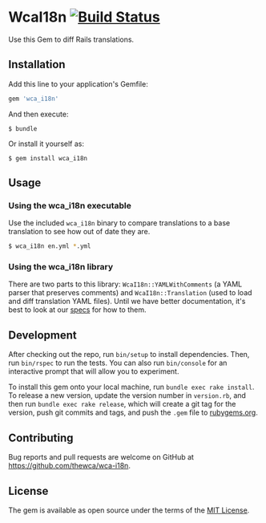 # WcaI18n [![Build Status](https://travis-ci.org/thewca/wca-i18n.svg?branch=master)](https://travis-ci.org/thewca/wca-i18n)

Use this Gem to diff Rails translations.

## Installation

Add this line to your application's Gemfile:

```ruby
gem 'wca_i18n'
```

And then execute:

    $ bundle

Or install it yourself as:

    $ gem install wca_i18n

## Usage

### Using the wca_i18n executable

Use the included `wca_i18n` binary to compare translations to a base translation to see
how out of date they are.

```bash
$ wca_i18n en.yml *.yml
```

### Using the wca_i18n library

There are two parts to this library: `WcaI18n::YAMLWithComments` (a YAML parser
that preserves comments) and `WcaI18n::Translation` (used to load and diff
translation YAML files). Until we have better documentation, it's best to look
at our [specs](https://github.com/thewca/wca-i18n/tree/master/spec) for how to
them.

## Development

After checking out the repo, run `bin/setup` to install dependencies. Then, run `bin/rspec` to run the tests. You can also run `bin/console` for an interactive prompt that will allow you to experiment.

To install this gem onto your local machine, run `bundle exec rake install`. To release a new version, update the version number in `version.rb`, and then run `bundle exec rake release`, which will create a git tag for the version, push git commits and tags, and push the `.gem` file to [rubygems.org](https://rubygems.org).

## Contributing

Bug reports and pull requests are welcome on GitHub at https://github.com/thewca/wca-i18n.

## License

The gem is available as open source under the terms of the [MIT License](https://opensource.org/licenses/MIT).
